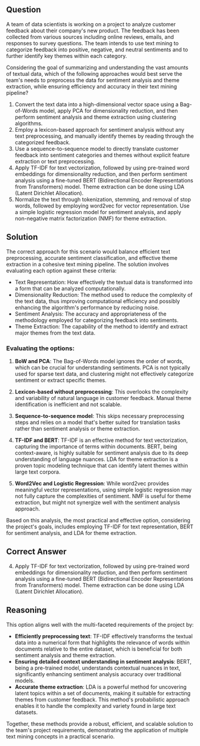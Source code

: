 ## Question

A team of data scientists is working on a project to analyze customer feedback about their company's new product. The feedback has been collected from various sources including online reviews, emails, and responses to survey questions. The team intends to use text mining to categorize feedback into positive, negative, and neutral sentiments and to further identify key themes within each category. 

Considering the goal of summarizing and understanding the vast amounts of textual data, which of the following approaches would best serve the team's needs to preprocess the data for sentiment analysis and theme extraction, while ensuring efficiency and accuracy in their text mining pipeline?

1. Convert the text data into a high-dimensional vector space using a Bag-of-Words model, apply PCA for dimensionality reduction, and then perform sentiment analysis and theme extraction using clustering algorithms.
2. Employ a lexicon-based approach for sentiment analysis without any text preprocessing, and manually identify themes by reading through the categorized feedback.
3. Use a sequence-to-sequence model to directly translate customer feedback into sentiment categories and themes without explicit feature extraction or text preprocessing.
4. Apply TF-IDF for text vectorization, followed by using pre-trained word embeddings for dimensionality reduction, and then perform sentiment analysis using a fine-tuned BERT (Bidirectional Encoder Representations from Transformers) model. Theme extraction can be done using LDA (Latent Dirichlet Allocation).
5. Normalize the text through tokenization, stemming, and removal of stop words, followed by employing word2vec for vector representation. Use a simple logistic regression model for sentiment analysis, and apply non-negative matrix factorization (NMF) for theme extraction.

## Solution

The correct approach for this scenario would balance efficient text preprocessing, accurate sentiment classification, and effective theme extraction in a cohesive text mining pipeline. The solution involves evaluating each option against these criteria:

- Text Representation: How effectively the textual data is transformed into a form that can be analyzed computationally.
- Dimensionality Reduction: The method used to reduce the complexity of the text data, thus improving computational efficiency and possibly enhancing the algorithm's performance by reducing noise.
- Sentiment Analysis: The accuracy and appropriateness of the methodology employed for categorizing feedback into sentiments.
- Theme Extraction: The capability of the method to identify and extract major themes from the text data.

### Evaluating the options:

1. **BoW and PCA**: The Bag-of-Words model ignores the order of words, which can be crucial for understanding sentiments. PCA is not typically used for sparse text data, and clustering might not effectively categorize sentiment or extract specific themes.
   
2. **Lexicon-based without preprocessing**: This overlooks the complexity and variability of natural language in customer feedback. Manual theme identification is inefficient and not scalable.

3. **Sequence-to-sequence model**: This skips necessary preprocessing steps and relies on a model that's better suited for translation tasks rather than sentiment analysis or theme extraction.

4. **TF-IDF and BERT**: TF-IDF is an effective method for text vectorization, capturing the importance of terms within documents. BERT, being context-aware, is highly suitable for sentiment analysis due to its deep understanding of language nuances. LDA for theme extraction is a proven topic modeling technique that can identify latent themes within large text corpora.

5. **Word2Vec and Logistic Regression**: While word2vec provides meaningful vector representations, using simple logistic regression may not fully capture the complexities of sentiment. NMF is useful for theme extraction, but might not synergize well with the sentiment analysis approach.

Based on this analysis, the most practical and effective option, considering the project's goals, includes employing TF-IDF for text representation, BERT for sentiment analysis, and LDA for theme extraction.

## Correct Answer

4. Apply TF-IDF for text vectorization, followed by using pre-trained word embeddings for dimensionality reduction, and then perform sentiment analysis using a fine-tuned BERT (Bidirectional Encoder Representations from Transformers) model. Theme extraction can be done using LDA (Latent Dirichlet Allocation).

## Reasoning

This option aligns well with the multi-faceted requirements of the project by:

- **Efficiently preprocessing text**: TF-IDF effectively transforms the textual data into a numerical form that highlights the relevance of words within documents relative to the entire dataset, which is beneficial for both sentiment analysis and theme extraction.
- **Ensuring detailed context understanding in sentiment analysis**: BERT, being a pre-trained model, understands contextual nuances in text, significantly enhancing sentiment analysis accuracy over traditional models.
- **Accurate theme extraction**: LDA is a powerful method for uncovering latent topics within a set of documents, making it suitable for extracting themes from customer feedback. This method's probabilistic approach enables it to handle the complexity and variety found in large text datasets. 

Together, these methods provide a robust, efficient, and scalable solution to the team's project requirements, demonstrating the application of multiple text mining concepts in a practical scenario.